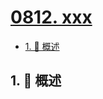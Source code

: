 # [0812. xxx](https://github.com/Tdahuyou/TNotes.leetcode/tree/main/notes/0812.%20xxx)

<!-- region:toc -->

- [1. 📝 概述](#1--概述)

<!-- endregion:toc -->

## 1. 📝 概述
